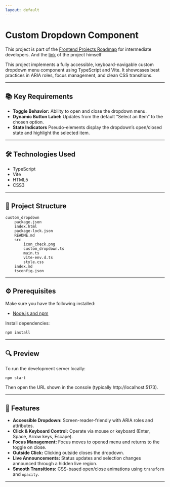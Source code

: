 ```yaml
---
layout: default
---
```

# Custom Dropdown Component
This project is part of the [Frontend Projects Roadmap](https://roadmap.sh/frontend/projects) for intermediate developers. And the [link](https://roadmap.sh/projects/custom-dropdown) of the project himself 

This project implements a fully accessible, keyboard-navigable custom dropdown menu component using TypeScript and Vite. It showcases best practices in ARIA roles, focus management, and clean CSS transitions.

---

## 📚 Key Requirements

- **Toggle Behavior:** Ability to open and close the dropdown menu.
- **Dynamic Button Label:** Updates from the default “Select an Item” to the chosen option.
- **State Indicators** Pseudo-elements display the dropdown’s open/closed state and highlight the selected item.

---

## 🛠️ Technologies Used

- TypeScript
- Vite
- HTML5
- CSS3

---

## 📁 Project Structure
<!-- START PROJECT STRUCTURE -->
```
custom_dropdown
	package.json
	index.html
	package-lock.json
	README.md
	src
		icon_check.png
		custom_dropdown.ts
		main.ts
		vite-env.d.ts
		style.css
	index.md
	tsconfig.json

```
<!-- END PROJECT STRUCTURE -->

---

## ⚙️ Prerequisites

Make sure you have the following installed:

- [Node.js and npm](https://nodejs.org/)

Install dependencies:

```bash
npm install
```

---

## 🔍 Preview

To run the development server locally:

```bash
npm start
```

Then open the URL shown in the console (typically http://localhost:5173).

---

## 🚀 Features

- **Accessible Dropdown:** Screen-reader-friendly with ARIA roles and attributes.
- **Click & Keyboard Control:** Operate via mouse or keyboard (Enter, Space, Arrow keys, Escape).
- **Focus Management:** Focus moves to opened menu and returns to the toggle on close.
- **Outside Click:** Clicking outside closes the dropdown.
- **Live Announcements:** Status updates and selection changes announced through a hidden live region.
- **Smooth Transitions:** CSS-based open/close animations using `transform` and `opacity`.

---
